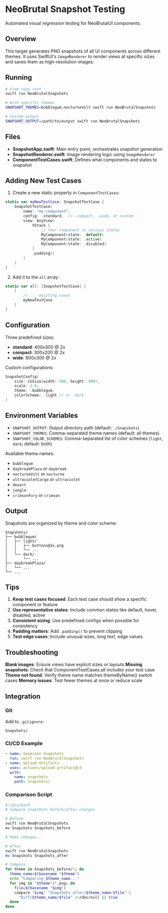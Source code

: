# NeoBrutal Snapshot Testing

Automated visual regression testing for NeoBrutalUI components.

## Overview

This target generates PNG snapshots of all UI components across different themes. It uses SwiftUI's `ImageRenderer` to render views at specific sizes and saves them as high-resolution images.

## Running

```bash
# From repo root
swift run NeoBrutalSnapshots

# With specific themes
SNAPSHOT_THEMES=bubblegum,nocturneVolt swift run NeoBrutalSnapshots

# Custom output
SNAPSHOT_OUTPUT=/path/to/output swift run NeoBrutalSnapshots
```

## Files

- **SnapshotApp.swift**: Main entry point, orchestrates snapshot generation
- **SnapshotRenderer.swift**: Image rendering logic using `ImageRenderer`
- **ComponentTestCases.swift**: Defines what components and states to snapshot

## Adding New Test Cases

1. Create a new static property in `ComponentTestCases`:

```swift
static var myNewTestCase: SnapshotTestCase {
    SnapshotTestCase(
        name: "my-component",
        config: .standard,  // .compact, .wide, or custom
        view: AnyView(
            VStack {
                // Your component in various states
                MyComponent(state: .default)
                MyComponent(state: .active)
                MyComponent(state: .disabled)
            }
            .padding()
        )
    )
}
```

2. Add it to the `all` array:

```swift
static var all: [SnapshotTestCase] {
    [
        // ... existing cases
        myNewTestCase
    ]
}
```

## Configuration

Three predefined sizes:
- **standard**: 400x300 @ 2x
- **compact**: 300x200 @ 2x
- **wide**: 600x300 @ 2x

Custom configurations:
```swift
SnapshotConfig(
    size: CGSize(width: 500, height: 400),
    scale: 2.0,
    theme: .bubblegum,
    colorScheme: .light // or .dark
)
```

## Environment Variables

- `SNAPSHOT_OUTPUT`: Output directory path (default: `./Snapshots`)
- `SNAPSHOT_THEMES`: Comma-separated theme names (default: all themes)
- `SNAPSHOT_COLOR_SCHEMES`: Comma-separated list of color schemes (`light`, `dark`; default: both)

Available theme names:
- `bubblegum`
- `daybreakPlaza` or `daybreak`
- `nocturneVolt` or `nocturne`
- `ultravioletCargo` or `ultraviolet`
- `desert`
- `jungle`
- `crimsonFury` or `crimson`

## Output

Snapshots are organized by theme and color scheme:

```
Snapshots/
├── bubblegum/
│   ├── light/
│   │   ├── buttons@2x.png
│   │   └── ...
│   └── dark/
│       └── ...
├── daybreakPlaza/
│   └── ...
└── ...
```

## Tips

1. **Keep test cases focused**: Each test case should show a specific component or feature
2. **Use representative states**: Include common states like default, hover, disabled, active
3. **Consistent sizing**: Use predefined configs when possible for consistency
4. **Padding matters**: Add `.padding()` to prevent clipping
5. **Test edge cases**: Include unusual sizes, long text, edge values

## Troubleshooting

**Blank images**: Ensure views have explicit sizes or layouts
**Missing snapshots**: Check that ComponentTestCases.all includes your test case
**Theme not found**: Verify theme name matches themeByName() switch cases
**Memory issues**: Test fewer themes at once or reduce scale

## Integration

### Git
Add to `.gitignore`:
```
Snapshots/
```

### CI/CD Example
```yaml
- name: Generate Snapshots
  run: swift run NeoBrutalSnapshots
- name: Upload Artifacts
  uses: actions/upload-artifact@v3
  with:
    name: snapshots
    path: Snapshots/
```

### Comparison Script
```bash
#!/bin/bash
# Compare snapshots before/after changes

# Before
swift run NeoBrutalSnapshots
mv Snapshots Snapshots_before

# Make changes...

# After
swift run NeoBrutalSnapshots
mv Snapshots Snapshots_after

# Compare
for theme in Snapshots_before/*; do
  theme_name=$(basename "$theme")
  echo "Comparing $theme_name..."
  for img in "$theme"/*.png; do
    file=$(basename "$img")
    compare "$img" "Snapshots_after/$theme_name/$file" \
      "Diff/$theme_name/$file" 2>/dev/null || true
  done
done
```
